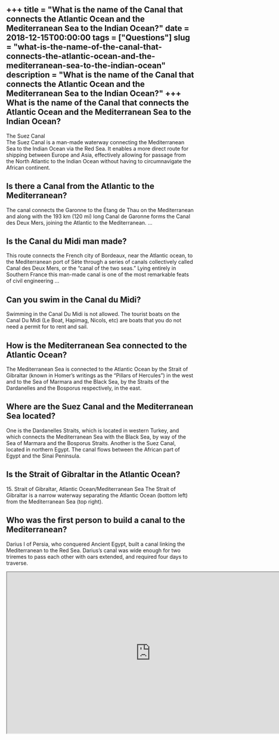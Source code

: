 +++
title = "What is the name of the Canal that connects the Atlantic Ocean and the Mediterranean Sea to the Indian Ocean?"
date = 2018-12-15T00:00:00
tags = ["Questions"]
slug = "what-is-the-name-of-the-canal-that-connects-the-atlantic-ocean-and-the-mediterranean-sea-to-the-indian-ocean"
description = "What is the name of the Canal that connects the Atlantic Ocean and the Mediterranean Sea to the Indian Ocean?"
+++
What is the name of the Canal that connects the Atlantic Ocean and the Mediterranean Sea to the Indian Ocean?
-------------------------------------------------------------------------------------------------------------

The Suez Canal  
The Suez Canal is a man-made waterway connecting the Mediterranean Sea to the Indian Ocean via the Red Sea. It enables a more direct route for shipping between Europe and Asia, effectively allowing for passage from the North Atlantic to the Indian Ocean without having to circumnavigate the African continent.

Is there a Canal from the Atlantic to the Mediterranean?
--------------------------------------------------------

The canal connects the Garonne to the Étang de Thau on the Mediterranean and along with the 193 km (120 mi) long Canal de Garonne forms the Canal des Deux Mers, joining the Atlantic to the Mediterranean. …

Is the Canal du Midi man made?
------------------------------

This route connects the French city of Bordeaux, near the Atlantic ocean, to the Mediterranean port of Sète through a series of canals collectively called Canal des Deux Mers, or the “canal of the two seas.” Lying entirely in Southern France this man-made canal is one of the most remarkable feats of civil engineering …

Can you swim in the Canal du Midi?
----------------------------------

Swimming in the Canal Du Midi is not allowed. The tourist boats on the Canal Du Midi (Le Boat, Hapimag, Nicols, etc) are boats that you do not need a permit for to rent and sail.

How is the Mediterranean Sea connected to the Atlantic Ocean?
-------------------------------------------------------------

The Mediterranean Sea is connected to the Atlantic Ocean by the Strait of Gibraltar (known in Homer’s writings as the “Pillars of Hercules”) in the west and to the Sea of Marmara and the Black Sea, by the Straits of the Dardanelles and the Bosporus respectively, in the east.

Where are the Suez Canal and the Mediterranean Sea located?
-----------------------------------------------------------

One is the Dardanelles Straits, which is located in western Turkey, and which connects the Mediterranean Sea with the Black Sea, by way of the Sea of Marmara and the Bosporus Straits. Another is the Suez Canal, located in northern Egypt. The canal flows between the African part of Egypt and the Sinai Peninsula.

Is the Strait of Gibraltar in the Atlantic Ocean?
-------------------------------------------------

15\. Strait of Gibraltar, Atlantic Ocean/Mediterranean Sea The Strait of Gibraltar is a narrow waterway separating the Atlantic Ocean (bottom left) from the Mediterranean Sea (top right).

Who was the first person to build a canal to the Mediterranean?
---------------------------------------------------------------

Darius I of Persia, who conquered Ancient Egypt, built a canal linking the Mediterranean to the Red Sea. Darius’s canal was wide enough for two triremes to pass each other with oars extended, and required four days to traverse.

<iframe allow="accelerometer; autoplay; clipboard-write; encrypted-media; gyroscope; picture-in-picture" allowfullscreen="" class="__youtube_prefs__  epyt-is-override  no-lazyload" data-no-lazy="1" data-origheight="433" data-origwidth="770" data-skipgform_ajax_framebjll="" height="433" id="_ytid_23218" loading="lazy" src="https://www.youtube.com/embed/U93QRMcQU5Y?enablejsapi=1&autoplay=0&cc_load_policy=0&cc_lang_pref=&iv_load_policy=1&loop=0&modestbranding=0&rel=1&fs=1&playsinline=0&autohide=2&theme=dark&color=red&controls=1&" title="YouTube player" width="770"></iframe>